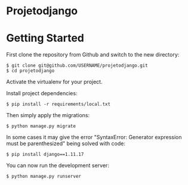 

# Projetodjango

# Getting Started

First clone the repository from Github and switch to the new directory:

    $ git clone git@github.com/USERNAME/projetodjango.git
    $ cd projetodjango
    
Activate the virtualenv for your project.
    
Install project dependencies:

    $ pip install -r requirements/local.txt
    
    
Then simply apply the migrations:

    $ python manage.py migrate
    
In some cases it may give the error "SyntaxError: Generator expression must be parenthesized"
being solved with code:

    $ pip install django==1.11.17
    

You can now run the development server:

    $ python manage.py runserver
